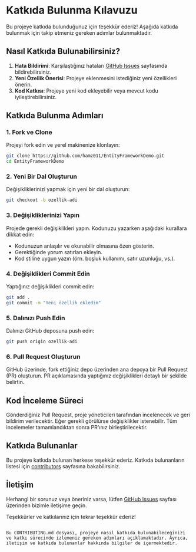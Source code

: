 # Katkıda Bulunma Kılavuzu

Bu projeye katkıda bulunduğunuz için teşekkür ederiz! Aşağıda katkıda bulunmak için takip etmeniz gereken adımlar bulunmaktadır.

## Nasıl Katkıda Bulunabilirsiniz?

1. **Hata Bildirimi**: Karşılaştığınız hataları [GitHub Issues](https://github.com/hamz011/EntityFrameworkDemo/issues) sayfasında bildirebilirsiniz.
2. **Yeni Özellik Önerisi**: Projeye eklenmesini istediğiniz yeni özellikleri önerin.
3. **Kod Katkısı**: Projeye yeni kod ekleyebilir veya mevcut kodu iyileştirebilirsiniz.

## Katkıda Bulunma Adımları

### 1. Fork ve Clone

Projeyi fork edin ve yerel makinenize klonlayın:

```sh
git clone https://github.com/hamz011/EntityFrameworkDemo.git
cd EntityFrameworkDemo
```

### 2. Yeni Bir Dal Oluşturun

Değişikliklerinizi yapmak için yeni bir dal oluşturun:

```sh
git checkout -b ozellik-adi
```

### 3. Değişikliklerinizi Yapın

Projede gerekli değişiklikleri yapın. Kodunuzu yazarken aşağıdaki kurallara dikkat edin:

- Kodunuzun anlaşılır ve okunabilir olmasına özen gösterin.
- Gerektiğinde yorum satırları ekleyin.
- Kod stiline uygun yazın (örn. boşluk kullanımı, satır uzunluğu, vs.).

### 4. Değişiklikleri Commit Edin

Yaptığınız değişiklikleri commit edin:

```sh
git add .
git commit -m "Yeni özellik ekledim"
```

### 5. Dalınızı Push Edin

Dalınızı GitHub deposuna push edin:

```sh
git push origin ozellik-adi
```

### 6. Pull Request Oluşturun

GitHub üzerinde, fork ettiğiniz depo üzerinden ana depoya bir Pull Request (PR) oluşturun. PR açıklamasında yaptığınız değişiklikleri detaylı bir şekilde belirtin.

## Kod İnceleme Süreci

Gönderdiğiniz Pull Request, proje yöneticileri tarafından incelenecek ve geri bildirim verilecektir. Eğer gerekli görülürse değişiklikler istenebilir. Tüm incelemeler tamamlandıktan sonra PR'ınız birleştirilecektir.

## Katkıda Bulunanlar

Bu projeye katkıda bulunan herkese teşekkür ederiz. Katkıda bulunanların listesi için [contributors](https://github.com/hamz011/EntityFrameworkDemo/graphs/contributors) sayfasına bakabilirsiniz.

## İletişim

Herhangi bir sorunuz veya öneriniz varsa, lütfen [GitHub Issues](https://github.com/hamz011/EntityFrameworkDemo/issues) sayfası üzerinden bizimle iletişime geçin.

Teşekkürler ve katkılarınız için tekrar teşekkür ederiz!
```

Bu CONTRIBUTING.md dosyası, projeye nasıl katkıda bulunabileceğinizi ve katkı sürecinde izlemeniz gereken adımları açıklamaktadır. Ayrıca, iletişim ve katkıda bulunanlar hakkında bilgiler de içermektedir.
